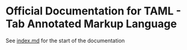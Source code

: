 # Official Documentation for TAML - Tab Annotated Markup Language

See [index.md](index.md) for the start of the documentation
